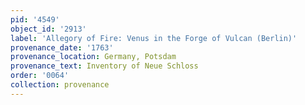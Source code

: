 ```yaml
---
pid: '4549'
object_id: '2913'
label: 'Allegory of Fire: Venus in the Forge of Vulcan (Berlin)'
provenance_date: '1763'
provenance_location: Germany, Potsdam
provenance_text: Inventory of Neue Schloss
order: '0064'
collection: provenance
---
```

